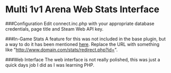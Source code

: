 Multi 1v1 Arena Web Stats Interface
=======================================

###Configuration
Edit connect.inc.php with your appropriate database credentials, page title and Steam Web API key.

###In-Game Stats
A feature for this was not included in the base plugin, but a way to do it has been mentioned [here](https://forums.alliedmods.net/showpost.php?p=2147002&postcount=10).
Replace the URL with something like "http://www.domain.com/stats/redirect.php?id=".

###Web Interface
The web interface is not really polished, this was just a quick days job I did as I was learning PHP.
